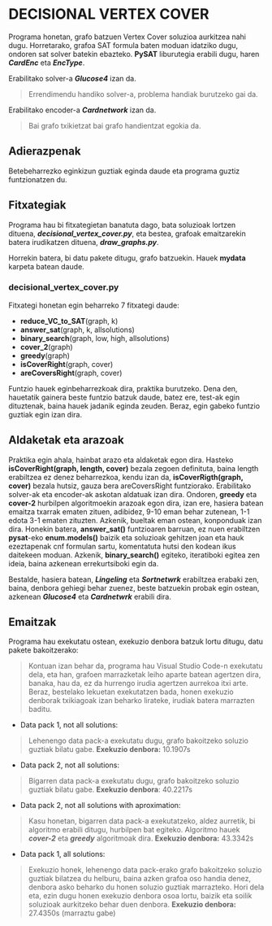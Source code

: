 # DECISIONAL VERTEX COVER

[//]: # (Gomendatzen da markdown irakurtzeko zerbaitekin irekitzea, markdown erabili izan baita)

Programa honetan, grafo batzuen Vertex Cover soluzioa aurkitzea nahi dugu. Horretarako, grafoa SAT formula baten moduan idatziko dugu, ondoren sat solver batekin ebazteko. **PySAT** liburutegia erabili dugu, haren ***CardEnc*** eta ***EncType***.

Erabilitako solver-a ***Glucose4*** izan da.
>Errendimendu handiko solver-a, problema handiak burutzeko gai da.

Erabilitako encoder-a ***Cardnetwork*** izan da.
>Bai grafo txikietzat bai grafo handientzat egokia da.

## Adierazpenak

Betebeharrezko eginkizun guztiak eginda daude eta programa guztiz funtzionatzen du.

## Fitxategiak

Programa hau bi fitxategietan banatuta dago, bata soluzioak lortzen dituena, ***decisional_vertex_cover.py***, eta bestea, grafoak emaitzarekin batera irudikatzen dituena, ***draw_graphs.py***.

Horrekin batera, bi datu pakete ditugu, grafo batzuekin. Hauek **mydata** karpeta batean daude.

### decisional_vertex_cover.py

   Fitxategi honetan egin beharreko 7 fitxategi daude:

- **reduce_VC_to_SAT**(graph, k)
- **answer_sat**(graph, k, allsolutions)
- **binary_search**(graph, low, high, allsolutions)
- **cover_2**(graph)
- **greedy**(graph)
- **isCoverRight**(graph, cover)
- **areCoversRight**(graph, cover)

Funtzio hauek eginbeharrezkoak dira, praktika burutzeko. Dena den, hauetatik gainera beste funtzio batzuk daude, batez ere, test-ak egin dituztenak, baina hauek jadanik eginda zeuden. Beraz, egin gabeko funtzio guztiak egin izan dira.

## Aldaketak eta arazoak

Praktika egin ahala, hainbat arazo eta aldaketak egon dira. Hasteko **isCoverRight(graph, length, cover)** bezala zegoen definituta, baina length erabiltzea ez denez beharrezkoa, kendu izan da, **isCoverRigth(graph, cover)** bezala hutsiz, gauza bera areCoversRight funtziorako. Erabilitako solver-ak eta encoder-ak askotan aldatuak izan dira. Ondoren, **greedy** eta **cover-2** hurbilpen algoritmoekin arazoak egon dira, izan ere, hasiera batean emaitza txarrak ematen zituen, adibidez, 9-10 eman behar zutenean, 1-1 edota 3-1 ematen zituzten. Azkenik, bueltak eman ostean, konponduak izan dira. Honekin batera, **answer_sat()** funtzioaren barruan, ez nuen erabiltzen **pysat**-eko **enum.models()** baizik eta soluzioak gehitzen joan eta hauk ezeztapenak cnf formulan sartu, komentatuta hutsi den kodean ikus daitekeen moduan. Azkenik, **binary_search()** egiteko, iteratiboki egitea zen ideia, baina azkenean errekurtsiboki egin da.

Bestalde, hasiera batean, ***Lingeling*** eta ***Sortnetwrk*** erabiltzea erabaki zen, baina, denbora gehiegi behar zuenez, beste batzuekin probak egin ostean, azkenean ***Glucose4*** eta ***Cardnetwrk*** erabili dira.

## Emaitzak

Programa hau exekutatu ostean, exekuzio denbora batzuk lortu ditugu, datu pakete bakoitzerako:

>Kontuan izan behar da, programa hau Visual Studio Code-n exekutatu dela, eta han, grafoen marrazketak leiho aparte batean agertzen dira, banaka, hau da, ez da hurrengo irudia agertzen aurrekoa itxi arte. Beraz, bestelako lekuetan exekutatzen bada, honen exekuzio denborak txikiagoak izan beharko lirateke, irudiak batera marrazten baditu.

- Data pack 1, not all solutions:

 >Lehenengo data pack-a exekutatu dugu, grafo bakoitzeko soluzio guztiak bilatu gabe.
 **Exekuzio denbora:** 10.1907s

- Data pack 2, not all solutions:

 >Bigarren data pack-a  exekutatu dugu, grafo bakoitzeko soluzio guztiak bilatu gabe.
  **Exekuzio denbora**: 40.2217s

- Data pack 2, not all solutions with aproximation:

 >Kasu honetan, bigarren data pack-a exekutatzeko, aldez aurretik, bi algoritmo erabili ditugu, hurbilpen bat egiteko. Algoritmo hauek ***cover-2*** eta ***greedy*** algoritmoak dira.
 **Exekuzio denbora:** 43.3342s

- Data pack 1, all solutions:

 >Exekuzio honek, lehenengo data pack-erako grafo bakoitzeko soluzio guztiak bilatzea  du helburu, baina azken grafoa oso handia denez, denbora asko beharko du honen soluzio guztiak marrazteko. Hori dela eta, ezin dugu honen exekuzio denbora osoa lortu, baizik eta soilik soluzioak aurkitzeko behar duen denbora.
 **Exekuzio denbora:** 27.4350s (marraztu gabe)
